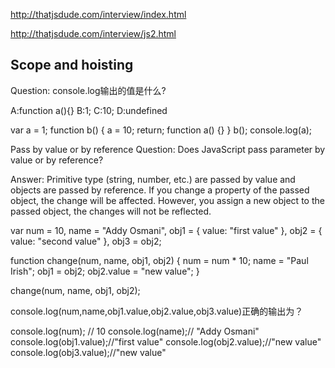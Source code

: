http://thatjsdude.com/interview/index.html

http://thatjsdude.com/interview/js2.html


## Scope and hoisting
Question: console.log输出的值是什么?

A:function a(){}
B:1;
C:10;
D:undefined


var a = 1; 
function b() {
    a = 10; 
    return; 
    function a() {} 
}
b(); 
console.log(a);          
        
		
		

Pass by value or by reference
Question: Does JavaScript pass parameter by value or by reference?

Answer: Primitive type (string, number, etc.) are passed by value and objects are passed by reference. If you change a property of the passed object, the change will be affected. However, you assign a new object to the passed object, the changes will not be reflected.


var num = 10,
    name = "Addy Osmani",
    obj1 = {
      value: "first value"
    },
    obj2 = {
     value: "second value"
    },
    obj3 = obj2;
 
function change(num, name, obj1, obj2) {
    num = num * 10;
    name = "Paul Irish";
    obj1 = obj2;
    obj2.value = "new value";
}
 
change(num, name, obj1, obj2);


console.log(num,name,obj1.value,obj2.value,obj3.value)正确的输出为？
 
console.log(num); // 10
console.log(name);// "Addy Osmani"
console.log(obj1.value);//"first value"
console.log(obj2.value);//"new value"
console.log(obj3.value);//"new value" 



